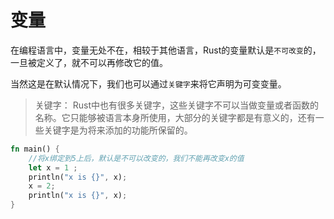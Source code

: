 # 变量
在编程语言中，变量无处不在，相较于其他语言，Rust的变量默认是`不可改变`的，一旦被定义了，就不可以再修改它的值。

当然这是在默认情况下，我们也可以通过`关键字`来将它声明为可变变量。

>  关键字： Rust中也有很多关键字，这些关键字不可以当做变量或者函数的名称。它只能够被语言本身所使用，大部分的关键字都是有意义的，还有一些关键字是为将来添加的功能所保留的。


```rust
fn main() {
    //将x绑定到5上后，默认是不可以改变的，我们不能再改变x的值
    let x = 1 ;  
    println("x is {}", x);
    x = 2;
    println("x is {}", x);
}
```